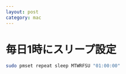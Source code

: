 ```yaml
---
layout: post
category: mac
---
```


# 毎日1時にスリープ設定

```sh
sudo pmset repeat sleep MTWRFSU "01:00:00"
```
